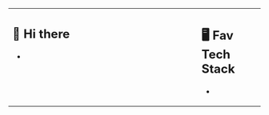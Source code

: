 <table><tr><td valign="top" width="75%">

## 👋 Hi there

- 
 
</td><td valign="top" width="25%">

## 🖥️ Fav Tech Stack

- 
 
</tr></tr></table> 
